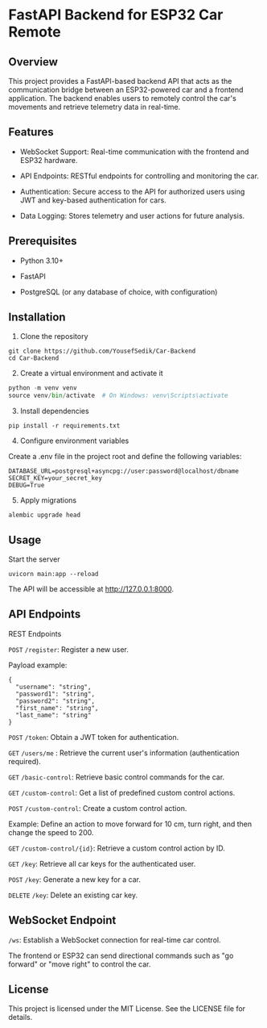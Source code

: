 # FastAPI Backend for ESP32 Car Remote

## Overview

This project provides a FastAPI-based backend API that acts as the communication bridge between an ESP32-powered car and a frontend application. The backend enables users to remotely control the car's movements and retrieve telemetry data in real-time.

## Features

- WebSocket Support: Real-time communication with the frontend and ESP32 hardware.

- API Endpoints: RESTful endpoints for controlling and monitoring the car.

- Authentication: Secure access to the API for authorized users using JWT and key-based authentication for cars.

- Data Logging: Stores telemetry and user actions for future analysis.

## Prerequisites

- Python 3.10+

- FastAPI

- PostgreSQL (or any database of choice, with configuration)

## Installation

1. Clone the repository
```
git clone https://github.com/YousefSedik/Car-Backend
cd Car-Backend
```
2. Create a virtual environment and activate it
```python
python -m venv venv
source venv/bin/activate  # On Windows: venv\Scripts\activate
```
3. Install dependencies
```
pip install -r requirements.txt
```
4. Configure environment variables

Create a .env file in the project root and define the following variables:
```
DATABASE_URL=postgresql+asyncpg://user:password@localhost/dbname
SECRET_KEY=your_secret_key
DEBUG=True
```
5. Apply migrations
```
alembic upgrade head
```
## Usage

Start the server
```
uvicorn main:app --reload
```
The API will be accessible at http://127.0.0.1:8000.

## API Endpoints

REST Endpoints

`POST` `/register`: Register a new user.

Payload example:
```
{
  "username": "string",
  "password1": "string",
  "password2": "string",
  "first_name": "string",
  "last_name": "string"
}
```

`POST` `/token`: Obtain a JWT token for authentication.

`GET` `/users/me` : Retrieve the current user's information (authentication required).

`GET` `/basic-control`: Retrieve basic control commands for the car.

`GET` `/custom-control`: Get a list of predefined custom control actions.

`POST` `/custom-control`: Create a custom control action.

Example: Define an action to move forward for 10 cm, turn right, and then change the speed to 200.

`GET` `/custom-control/{id}`: Retrieve a custom control action by ID.

`GET` `/key`: Retrieve all car keys for the authenticated user.

`POST` `/key`: Generate a new key for a car.

`DELETE` `/key`: Delete an existing car key.

## WebSocket Endpoint

`/ws`: Establish a WebSocket connection for real-time car control.

The frontend or ESP32 can send directional commands such as "go forward" or "move right" to control the car.

## License

This project is licensed under the MIT License. See the LICENSE file for details.

